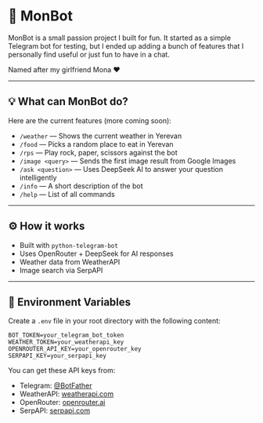 # 🤖 MonBot

MonBot is a small passion project I built for fun. It started as a simple Telegram bot for testing, but I ended up adding a bunch of features that I personally find useful or just fun to have in a chat.

Named after my girlfriend Mona ❤️

---

## 💡 What can MonBot do?

Here are the current features (more coming soon):

- `/weather` — Shows the current weather in Yerevan️  
- `/food` — Picks a random place to eat in Yerevan  
- `/rps` — Play rock, paper, scissors against the bot️  
- `/image <query>` — Sends the first image result from Google Images️  
- `/ask <question>` — Uses DeepSeek AI to answer your question intelligently
- `/info` — A short description of the bot  
- `/help` — List of all commands  

---

## ⚙️ How it works

- Built with `python-telegram-bot`
- Uses OpenRouter + DeepSeek for AI responses
- Weather data from WeatherAPI
- Image search via SerpAPI


---

## 🔐 Environment Variables

Create a `.env` file in your root directory with the following content:

```env
BOT_TOKEN=your_telegram_bot_token
WEATHER_TOKEN=your_weatherapi_key
OPENROUTER_API_KEY=your_openrouter_key
SERPAPI_KEY=your_serpapi_key
```

You can get these API keys from:

- Telegram: [@BotFather](https://t.me/BotFather)
- WeatherAPI: [weatherapi.com](https://www.weatherapi.com/)
- OpenRouter: [openrouter.ai](https://openrouter.ai/)
- SerpAPI: [serpapi.com](https://serpapi.com/)
